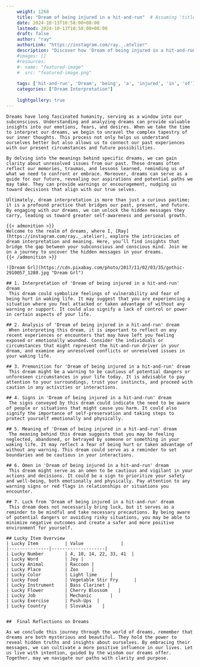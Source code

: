 ```yaml
---
    weight: 1268
    title: "Dream of being injured in a hit-and-run"  # Assuming 'title' column exists
    date: 2024-10-13T10:58:00+08:00
    lastmod: 2024-10-13T10:58:00+08:00
    draft: false
    author: "ray"
    authorLink: "https://instagram.com/ray._.atelier"
    description: "Discover how 'Dream of being injured in a hit-and-run' can interpret your future and uncover its significant meanings in your life."
    #images: []
    #resources:
    #- name: "featured-image"
    #  src: "featured-image.png"
    
    tags: ['hit-and-run', 'Dream', 'being', 'a', 'injured', 'in', 'of']
    categories: ["Dream Interpretation"]
    
    lightgallery: true
---
```

    
    Dreams have long fascinated humanity, serving as a window into our subconscious. Understanding and analyzing dreams can provide valuable insights into our emotions, fears, and desires. When we take the time to interpret our dreams, we begin to unravel the complex tapestry of our inner thoughts. This process not only helps us understand ourselves better but also allows us to connect our past experiences with our present circumstances and future possibilities.
    
    By delving into the meanings behind specific dreams, we can gain clarity about unresolved issues from our past. These dreams often reflect our memories, traumas, and lessons learned, reminding us of what we need to confront or embrace. Moreover, dreams can serve as a guide for our future, revealing our aspirations and potential paths we may take. They can provide warnings or encouragement, nudging us toward decisions that align with our true selves.
    
    Ultimately, dream interpretation is more than just a curious pastime; it is a profound practice that bridges our past, present, and future. By engaging with our dreams, we can unlock the hidden messages they carry, leading us toward greater self-awareness and personal growth.
    
    {{< admonition >}}
    Welcome to the realm of dreams, where I, [Ray](https://instagram.com/ray._.atelier), explore the intricacies of dream interpretation and meaning. Here, you’ll find insights that bridge the gap between your subconscious and conscious mind. Join me on a journey to uncover the hidden messages in your dreams.
    {{< /admonition >}}
    
    ![Dream Grl](https://cdn.pixabay.com/photo/2017/11/02/03/35/gothic-2910057_1280.jpg "Dream Grl")
    
    ## 1. Interpretation of 'Dream of being injured in a hit-and-run' dream
     This dream could symbolize feelings of vulnerability and fear of being hurt in waking life. It may suggest that you are experiencing a situation where you feel attacked or taken advantage of without any warning or support. It could also signify a lack of control or power in certain aspects of your life.
    
    ## 2. Analysis of 'Dream of being injured in a hit-and-run' dream
     When interpreting this dream, it is important to reflect on any recent experiences or encounters that may have left you feeling exposed or emotionally wounded. Consider the individuals or circumstances that might represent the hit-and-run driver in your dream, and examine any unresolved conflicts or unresolved issues in your waking life.
    
    ## 3. Premonition for 'Dream of being injured in a hit-and-run' dream
     This dream might be a warning to be cautious of potential dangers or unforeseen circumstances in your life today. It is advisable to pay attention to your surroundings, trust your instincts, and proceed with caution in any activities or interactions.
    
    ## 4. Signs in 'Dream of being injured in a hit-and-run' dream
     The signs conveyed by this dream could indicate the need to be aware of people or situations that might cause you harm. It could also signify the importance of self-preservation and taking steps to protect yourself emotionally and physically.
    
    ## 5. Meaning of 'Dream of being injured in a hit-and-run' dream
     The meaning behind this dream suggests that you may be feeling neglected, abandoned, or betrayed by someone or something in your waking life. It may reflect a fear of being hurt or taken advantage of without any warning. This dream could serve as a reminder to set boundaries and be cautious in your interactions.
    
    ## 6. Omen in 'Dream of being injured in a hit-and-run' dream
     This dream might serve as an omen to be cautious and vigilant in your actions and decisions. It could be a sign to prioritize your safety and well-being, both emotionally and physically. Pay attention to any warning signs or red flags in relationships or situations you encounter.
    
    ## 7. Luck from 'Dream of being injured in a hit-and-run' dream
     This dream does not necessarily bring luck, but it serves as a reminder to be mindful and take necessary precautions. By being aware of potential dangers or avoiding risky situations, you may be able to minimize negative outcomes and create a safer and more positive environment for yourself.
    
    ## Lucky Item Overview
    | Lucky Item          | Value              |
    |---------------|--------------------|
    | Lucky Number        | 4, 10, 14, 22, 33, 41  |
    | Lucky Word          | Joy |
    | Lucky Animal        | Raccoon |
    | Lucky Place         | Zoo     |
    | Lucky Color         | Light lime     |
    | Lucky Food          | Vegetable Stir Fry      |
    | Lucky Instrument    | Bass Clarinet |
    | Lucky Flower        | Cherry Blossom    |
    | Lucky Job           | Mechanic       |
    | Lucky Exercise      | Push-Ups  |
    | Lucky Country       | Slovakia    |
    
    
    ##  Final Reflections on Dreams
    
    As we conclude this journey through the world of dreams, remember that dreams are both mysterious and beautiful. They hold the power to reveal hidden truths and insights about ourselves. By embracing their messages, we can cultivate a more positive influence in our lives. Let us live with intention, guided by the wisdom our dreams offer. Together, may we navigate our paths with clarity and purpose.
    